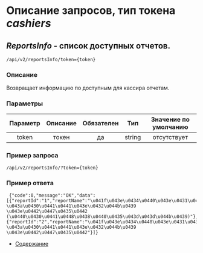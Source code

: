 Описание запросов, тип токена _cashiers_
================================

_ReportsInfo_ - список доступных отчетов.
-----------------------------------------
`/api/v2/reportsInfo/token={token}`

### Описание
Возвращает информацию по доступным для кассира отчетам.

### Параметры
| Параметр 	|        Описание       	| Обязателен 	|   Тип  	| Значение по умолчанию 	|
|:--------:	|:---------------------:	|:----------:	|:------:	|:---------------------:	|
|   token  	|         токен         	|     да     	| string 	|      отсутствует      	|

### Пример запроса
`/api/v2/reportsInfo/?token={token}`

### Пример ответа
```
 {"code":0,"message":"OK","data":[{"reportId":"1","reportName":"\u041f\u043e\u0434\u0440\u043e\u0431\u043d\u044b\u0439 \u043a\u0430\u0441\u0441\u043e\u0432\u044b\u0439 \u043e\u0442\u0447\u0435\u0442 (\u0440\u0430\u0441\u0448\u0438\u0440\u0435\u043d\u043d\u044b\u0439)"},{"reportId":"2","reportName":"\u041f\u043e\u0434\u0440\u043e\u0431\u043d\u044b\u0439 \u043a\u0430\u0441\u0441\u043e\u0432\u044b\u0439 \u043e\u0442\u0447\u0435\u0442"}]}
```

* [Содержание](../index)